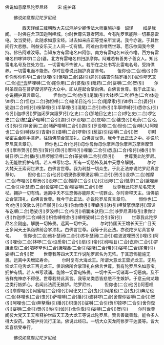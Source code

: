   佛说如意摩尼陀罗尼经
　　宋 施护译




　　佛说如意摩尼陀罗尼经

　　　　西天译经三藏朝散大夫试鸿胪少卿传法大师臣施护奉　诏译
　　如是我闻。一时佛在舍卫国迦利哩城。尔时世尊告尊者阿难。今有陀罗尼能除一切暴恶雷电。汝当受持。此随求如意宝经。过去如来应正等觉亲所宣说。我今亦说。于其世间行大悲愍。利益安乐天上人间一切有情。阿难白言唯然世尊。愿乐欲闻我今受持。佛告阿难汝等。当知东方有雷电名曰阿伽。南方有雷电名曰设帝噜。西方有雷电名曰哆钵啰(二合)婆。北方有雷电名曰扫那摩你。阿难若有善男子善女人。知此雷电名号及住处方位。一切雷电不怖彼人。若所在之处书写此雷电名号。受持供养。一切雷电而不能伤。尔时世尊说此拥护真言章句。
　　怛你也(二合)他(引)你弥你弥你弥孕(二合)驮哩(引)怛哩(二合)路(引)迦(引)路吉你输罗播(引)尼你啰乞叉(二合)[牟*含](切身)萨哩嚩(二合)尾你用(二合)婆曳(引)毗药(二合)娑嚩(二合)贺(引)
　　尔时圣观自在菩萨摩诃萨在大众中。即从座起合掌向佛。白佛言世尊。我于此正法。亦说拥护真言章句。
　　怛你也(二合)他(引)尾曩(引)舍钵啰(二合)怛也(二合)体迦钵啰(二合)怛也(二合)弥怛哩(二合)输弟目讫帝(二合)尾摩隶(引)钵啰(二合)婆(引)娑迦(二合)哩(引)桉拏哩(引)半拏哩(引)湿尾(二合引)帝(引)半拏啰嚩(引)悉你么(引)帝(引)迦啰(引)罗迦闭罗宾誐罗(引)乞史(二合)那地目乞史(二合)啰乞史(二合)啰乞史(二合)[牟*含](切身引)萨哩嚩(二合引)迦(引)罗没哩(二合)底喻(二合)婆曳(引)毗药(二合)么(引)弥(引)钵舍满(二合)睹萨哩嚩(二合引)迦(引)罗没哩(二合)怛也(二合)嚩(入)阿哩也(二合引)嚩路(引)吉帝(引)湿嚩(二合)啰帝(引)惹娑(引)娑嚩(二合引)贺
　　尔时秘密主金刚手菩萨。往诣佛前合掌顶礼。白佛言世尊。我今于此正法之中。亦说陀罗尼真言章句。
　　怛你也(二合)他(引)母你母你母你摩帝母你摩帝苏摩帝摩贺(引)摩帝贺(引)贺(引)贺(引)贺(引)摩带(引)哩曩(二合引)悉底(二合)帝(引)播(引)半嚩日啰(二合)播(引)尼啰憾涅哩(二合)茶娑嚩(二合引)贺(引)
　　世尊我此陀罗尼。名无能胜拥护有情。若人书写忆念。所有一切恐怖及其中夭悉令解脱。
　　尔时大梵天王索诃世界主。白佛言世尊。我为利益一切众生。于此正法亦说陀罗尼真言章句。
　　怛你也(二合)他(引)呬隶弥隶唧隶娑嚩(二合引)贺(引)没啰(二合)憾摩(二合)布哩(引)摩贺(引)没啰(二合)憾摩(二合引)尼(引)没啰(二合)憾摩(二合)誐哩鼻(二合引)补瑟波(二合)设娑哆(二合)哩娑嚩(二合引)贺
　　世尊我此陀罗尼名梵天杖。拥护一切有情。远离中夭不生恐怖亦能除灭一切罪业。尔时帝释天主。诣佛前立合掌顶礼。白佛言世尊。我今于此正法。亦说陀罗尼真言章句。
　　怛你也(二合)他(引)没驮么(引)旦腻(引)么(引)你你憍(引)哩巘(引)驮(引)哩赞拏隶摩(引)邓诣布讫嚩(二合)悉娑(引)罗没啰(二合)帝(引)呬曩末驮用(二合)哆罗尼满睹(引)隶你计(引)作迦啰(二合)嚩(引)枳舍嚩哩舍(引)嚩哩娑嚩(二合引)贺(引)
　　世尊我此陀罗尼名金刚座。解脱一切怖畏。远离一切中夭。
　　尔时持国天王增长天王广目天王多闻天王俱诣佛前合掌顶礼。白佛言世尊。我等于此正法。亦说陀罗尼真言章句。
　　怛你也(二合)他补瑟闭(二合引)苏补瑟闭(二合引)度波波哩贺(引)哩(引)阿(引)哩也(二合)钵啰(二合)设悉帝(二合引)扇(引)帝(引)你哩目(二合)讫帝(二合引)梦誐隶曳(二合)呬啰拏也(二合)誐哩鼻(二合引)娑睹(二合)帝(引)娑哆(二合)尾帝(引)娑嚩(二合引)贺
　　世尊我等四大天王作说陀罗尼名为无怖。于其恐怖能施无畏。远离中夭增延寿命。
　　尔时复有大海龙王。所谓大意龙王雷光龙王。无热恼龙王电舌龙王百光龙王。俱诣佛所合掌顶礼白佛言世尊。我有陀罗尼名如意宝。拥护有情。若人书写读诵。能除一切雷电怖畏。一切中夭一切诸毒一切恶病。及不吉祥鬼神亦不得便。世尊若持此真言。我等龙类悉皆悲愍不生嫉妒。于意云何龙趣之类行嫉妒心。若闻此法而无嫉妒。陀罗尼曰。
　　怛你也(二合)他(引)阿惹哩(引)摩摩哩(引)阿蜜哩(二合)帝(引)阿讫叉(二合)曳(引)阿尾也(二合)曳(引)奔尼也(二合)钵哩也(二合)曳(引)萨哩嚩(二合)播(引)波钵啰(二合)舍摩你娑嚩(二合引)贺(引)阿哩也(二合)奔拏燥(引)播(引)枳曳(引)娑嚩(二合引)贺印捺啰(二合引)舍你曳(引)娑嚩(二合引)贺(引)弥(引)伽(引)舍你曳(引)娑嚩(二合引)贺(引)
　　尔时世尊闻彼大梵天王天帝释护世四天王及大龙王等说此陀罗尼。赞言善哉善哉。能令多人得大安药。汝等护持流行正法。佛说此经已。一切大众天龙阿修罗干达婆等。皆大欢喜信受奉行。

　　佛说如意摩尼陀罗尼经


